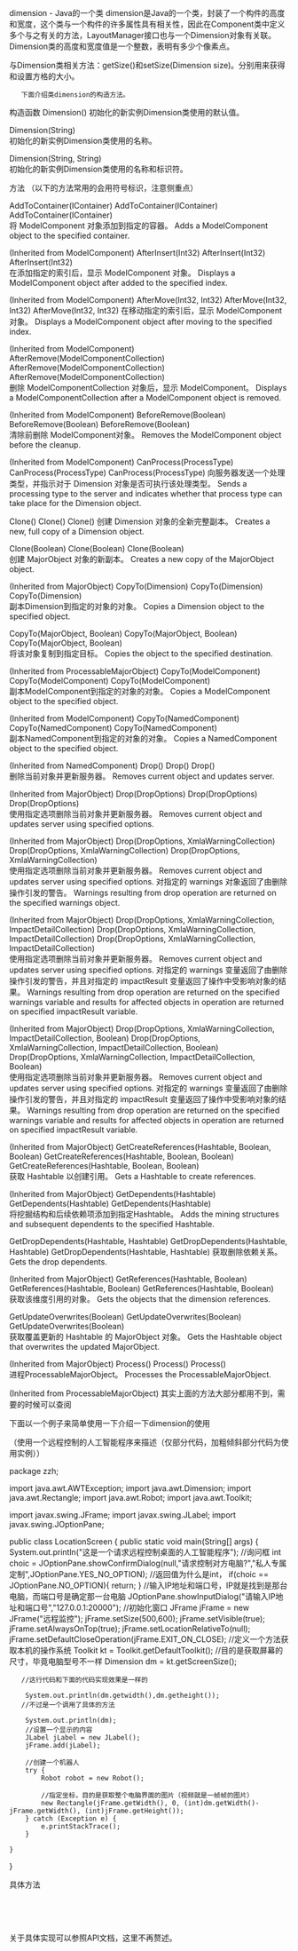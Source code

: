 dimension - Java的一个类
        dimension是Java的一个类，封装了一个构件的高度和宽度，这个类与一个构件的许多属性具有相关性，因此在Component类中定义多个与之有关的方法，LayoutManager接口也与一个Dimension对象有关联。Dimension类的高度和宽度值是一个整数，表明有多少个像素点。

与Dimension类相关方法：getSize()和setSize(Dimension size)。分别用来获得和设置方格的大小。

       下面介绍类dimension的构造方法。

构造函数
Dimension()	
初始化的新实例Dimension类使用的默认值。

Dimension(String)	
初始化的新实例Dimension类使用的名称。

Dimension(String, String)	
初始化的新实例Dimension类使用的名称和标识符。

方法
（以下的方法常用的会用符号标识，注意侧重点）

AddToContainer(IContainer) AddToContainer(IContainer) AddToContainer(IContainer)	
将 ModelComponent 对象添加到指定的容器。 Adds a ModelComponent object to the specified container.

(Inherited from ModelComponent)
AfterInsert(Int32) AfterInsert(Int32) AfterInsert(Int32)	
在添加指定的索引后，显示 ModelComponent 对象。 Displays a ModelComponent object after added to the specified index.

(Inherited from ModelComponent)
AfterMove(Int32, Int32) AfterMove(Int32, Int32) AfterMove(Int32, Int32)	
在移动指定的索引后，显示 ModelComponent 对象。 Displays a ModelComponent object after moving to the specified index.

(Inherited from ModelComponent)
AfterRemove(ModelComponentCollection) AfterRemove(ModelComponentCollection) AfterRemove(ModelComponentCollection)	
删除 ModelComponentCollection 对象后，显示 ModelComponent。 Displays a ModelComponentCollection after a ModelComponent object is removed.

(Inherited from ModelComponent)
BeforeRemove(Boolean) BeforeRemove(Boolean) BeforeRemove(Boolean)	
清除前删除 ModelComponent对象。 Removes the ModelComponent object before the cleanup.

(Inherited from ModelComponent)
CanProcess(ProcessType) CanProcess(ProcessType) CanProcess(ProcessType)	
向服务器发送一个处理类型，并指示对于 Dimension 对象是否可执行该处理类型。 Sends a processing type to the server and indicates whether that process type can take place for the Dimension object.

Clone() Clone() Clone()	
创建 Dimension 对象的全新完整副本。 Creates a new, full copy of a Dimension object.

Clone(Boolean) Clone(Boolean) Clone(Boolean)	
创建 MajorObject 对象的新副本。 Creates a new copy of the MajorObject object.

(Inherited from MajorObject)
CopyTo(Dimension) CopyTo(Dimension) CopyTo(Dimension)	
副本Dimension到指定的对象的对象。 Copies a Dimension object to the specified object.

CopyTo(MajorObject, Boolean) CopyTo(MajorObject, Boolean) CopyTo(MajorObject, Boolean)	
将该对象复制到指定目标。 Copies the object to the specified destination.

(Inherited from ProcessableMajorObject)
CopyTo(ModelComponent) CopyTo(ModelComponent) CopyTo(ModelComponent)	
副本ModelComponent到指定的对象的对象。 Copies a ModelComponent object to the specified object.

(Inherited from ModelComponent)
CopyTo(NamedComponent) CopyTo(NamedComponent) CopyTo(NamedComponent)	
副本NamedComponent到指定的对象的对象。 Copies a NamedComponent object to the specified object.

(Inherited from NamedComponent)
Drop() Drop() Drop()	
删除当前对象并更新服务器。 Removes current object and updates server.

(Inherited from MajorObject)
Drop(DropOptions) Drop(DropOptions) Drop(DropOptions)	
使用指定选项删除当前对象并更新服务器。 Removes current object and updates server using specified options.

(Inherited from MajorObject)
Drop(DropOptions, XmlaWarningCollection) Drop(DropOptions, XmlaWarningCollection) Drop(DropOptions, XmlaWarningCollection)	
使用指定选项删除当前对象并更新服务器。 Removes current object and updates server using specified options. 对指定的 warnings 对象返回了由删除操作引发的警告。 Warnings resulting from drop operation are returned on the specified warnings object.

(Inherited from MajorObject)
Drop(DropOptions, XmlaWarningCollection, ImpactDetailCollection) Drop(DropOptions, XmlaWarningCollection, ImpactDetailCollection) Drop(DropOptions, XmlaWarningCollection, ImpactDetailCollection)	
使用指定选项删除当前对象并更新服务器。 Removes current object and updates server using specified options. 对指定的 warnings 变量返回了由删除操作引发的警告，并且对指定的 impactResult 变量返回了操作中受影响对象的结果。 Warnings resulting from drop operation are returned on the specified warnings variable and results for affected objects in operation are returned on specified impactResult variable.

(Inherited from MajorObject)
Drop(DropOptions, XmlaWarningCollection, ImpactDetailCollection, Boolean) Drop(DropOptions, XmlaWarningCollection, ImpactDetailCollection, Boolean) Drop(DropOptions, XmlaWarningCollection, ImpactDetailCollection, Boolean)	
使用指定选项删除当前对象并更新服务器。 Removes current object and updates server using specified options. 对指定的 warnings 变量返回了由删除操作引发的警告，并且对指定的 impactResult 变量返回了操作中受影响对象的结果。 Warnings resulting from drop operation are returned on the specified warnings variable and results for affected objects in operation are returned on specified impactResult variable.

(Inherited from MajorObject)
GetCreateReferences(Hashtable, Boolean, Boolean) GetCreateReferences(Hashtable, Boolean, Boolean) GetCreateReferences(Hashtable, Boolean, Boolean)	
获取 Hashtable 以创建引用。 Gets a Hashtable to create references.

(Inherited from MajorObject)
GetDependents(Hashtable) GetDependents(Hashtable) GetDependents(Hashtable)	
将挖掘结构和后续依赖项添加到指定Hashtable。 Adds the mining structures and subsequent dependents to the specified Hashtable.

GetDropDependents(Hashtable, Hashtable) GetDropDependents(Hashtable, Hashtable) GetDropDependents(Hashtable, Hashtable)	
获取删除依赖关系。 Gets the drop dependents.

(Inherited from MajorObject)
GetReferences(Hashtable, Boolean) GetReferences(Hashtable, Boolean) GetReferences(Hashtable, Boolean)	
获取该维度引用的对象。 Gets the objects that the dimension references.

GetUpdateOverwrites(Boolean) GetUpdateOverwrites(Boolean) GetUpdateOverwrites(Boolean)	
获取覆盖更新的 Hashtable 的 MajorObject 对象。 Gets the Hashtable object that overwrites the updated MajorObject.

(Inherited from MajorObject)
Process() Process() Process()	
进程ProcessableMajorObject。 Processes the ProcessableMajorObject.

(Inherited from ProcessableMajorObject)
其实上面的方法大部分都用不到，需要的时候可以查阅

下面以一个例子来简单使用一下介绍一下dimension的使用

（使用一个远程控制的人工智能程序来描述（仅部分代码，加粗倾斜部分代码为使用实例））

package zzh;

import java.awt.AWTException;
import java.awt.Dimension;
import java.awt.Rectangle;
import java.awt.Robot;
import java.awt.Toolkit;

import javax.swing.JFrame;
import javax.swing.JLabel;
import javax.swing.JOptionPane;

public class LocationScreen {
    public static void main(String[] args) {
        System.out.println("这是一个请求远程控制桌面的人工智能程序");
        //询问框
        int choic = JOptionPane.showConfirmDialog(null,"请求控制对方电脑?","私人专属定制",JOptionPane.YES_NO_OPTION);
        //返回值为什么是int，
        if(choic == JOptionPane.NO_OPTION){
            return;
        }
        //输入IP地址和端口号，IP就是找到是那台电脑，而端口号是确定那一台电脑
        JOptionPane.showInputDialog("请输入IP地址和端口号","127.0.0.1:20000");
        //初始化窗口
        JFrame jFrame = new JFrame("远程监控");
        jFrame.setSize(500,600);
        jFrame.setVisible(true);
        jFrame.setAlwaysOnTop(true);
        jFrame.setLocationRelativeTo(null);
        jFrame.setDefaultCloseOperation(jFrame.EXIT_ON_CLOSE);
        //定义一个方法获取本机的操作系统
        Toolkit kt = Toolkit.getDefaultToolkit();
        //目的是获取屏幕的尺寸，毕竟电脑型号不一样
        Dimension dm = kt.getScreenSize();
        
       //这行代码和下面的代码实现效果是一样的      
    
        System.out.println(dm.getwidth(),dm.getheight());
       //不过是一个调用了具体的方法       
    
        System.out.println(dm);
        //设置一个显示的内容
        JLabel jLabel = new JLabel();
        jFrame.add(jLabel);
        
        //创建一个机器人
        try {
            Robot robot = new Robot();
            
            //指定坐标，目的是获取整个电脑界面的图片（视频就是一帧帧的图片）
            new Rectangle(jFrame.getWidth(), 0, (int)dm.getWidth()-jFrame.getWidth(), (int)jFrame.getHeight());
        } catch (Exception e) {
            e.printStackTrace();
        }
        
    }
}


具体方法

​               

​              

关于具体实现可以参照API文档，这里不再赘述。
